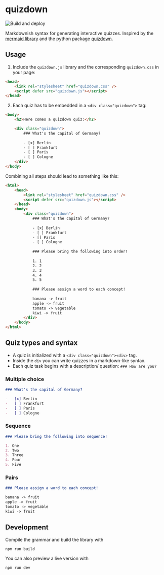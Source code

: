 # quizdown

![Build and deploy](https://github.com/bonartm/quizdown-js/workflows/Build%20and%20deploy/badge.svg)

Markdownish syntax for generating interactive quizzes. Inspired by the [mermaid library](https://mermaid-js.github.io/mermaid/#/) and the python package [quizdown](https://github.com/jjfiv/quizdown).

## Usage

1. Include the `quizdown.js` library and the corresponding `quizdown.css` in your page:

```html
<head>
    <link rel="stylesheet" href="quizdown.css" />
    <script defer src="quizdown.js"></script>
</head>
```

2. Each quiz has to be embedded in a `<div class="quizdown">` tag:

```html
<body>
    <h2>Here comes a quizdown quiz:</h2>

    <div class="quizdown">
        ### What's the capital of Germany? 
        
        - [x] Berlin
        - [ ] Frankfurt 
        - [ ] Paris 
        - [ ] Cologne
    </div>
</body>
```

Combining all steps should lead to something like this:

```html
<html>
    <head>
        <link rel="stylesheet" href="quizdown.css" />
        <script defer src="quizdown.js"></script>
    </head>
    <body>
        <div class="quizdown">
            ### What's the capital of Germany? 
            
            - [x] Berlin 
            - [ ] Frankfurt 
            - [] Paris 
            - [ ] Cologne 
            
            ### Please bring the following into order! 
            
            1. 1 
            2. 2 
            3. 3 
            4. 4 
            5. 5 
            
            ### Please assign a word to each concept!
            
            banana -> fruit
            apple -> fruit
            tomato -> vegetable
            kiwi -> fruit
        </div>
    </body>
</html>
```

## Quiz types and syntax

-   A quiz is initialized with a `<div class="quizdown"><div>` tag.
-   Inside the `div` you can write quizzes in a markdown-like syntax.
-   Each quiz task begins with a description/ question: `### How are you?`

### Multiple choice

```markdown
### What's the capital of Germany?

-   [x] Berlin
-   [ ] Frankfurt
-   [ ] Paris
-   [ ] Cologne
```

### Sequence

```markdown
### Please bring the following into sequence!

1. One
2. Two
3. Three
4. Four
5. Five
```

### Pairs

```markdown
### Please assign a word to each concept!

banana -> fruit
apple -> fruit
tomato -> vegetable
kiwi -> fruit
```

## Development

Compile the grammar and build the library with

```bash
npm run build
```

You can also preview a live version with

```bash
npm run dev
```
